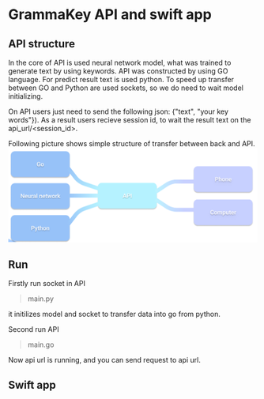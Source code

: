 # GrammaKey API and swift app

## API structure

In the core of API is used neural network model, what was trained to generate text by using keywords.
API was constructed by using GO language.
For predict result text is used python.
To speed up transfer between GO and Python are used sockets, so we do need to wait model initializing.

On API users just need to send the following json: {"text", "your key words"}). As a result users recieve session id, to wait the result text on the api_url/<session_id>. 

Following picture shows simple structure of transfer between back and API.
![alt tag](https://github.com/GermanZvezdin/Grammakey/blob/main/API/api2.png)

## Run

Firstly run socket in API

> main.py

it initilizes model and socket to transfer data into go from python.

Second run API

> main.go

Now api url is running, and you can send request to api url.

## Swift app


